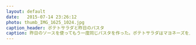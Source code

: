 ```yaml
---
layout: default
date:   2015-07-14 23:26:12
photo: thumb_IMG_1625_1024.jpg
caption_header: ポテトサラダと昨日のパスタ
caption: 昨日のソースを使ってもう一度同じパスタを作った。ポテトサラダはマヨネーズを入れすぎて油っぽかった。
---
```

